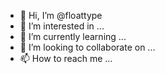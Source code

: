 - 👋 Hi, I’m @floattype
- 👀 I’m interested in ...
- 🌱 I’m currently learning ...
- 💞️ I’m looking to collaborate on ...
- 📫 How to reach me ...

<!---
floattype/floattype is a ✨ special ✨ repository because its `README.md` (this file) appears on your GitHub profile.
You can click the Preview link to take a look at your changes.
--->
